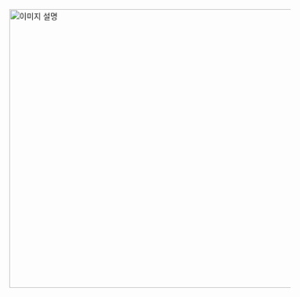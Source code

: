 
<img src=https://user-images.githubusercontent.com/124491136/234168126-e831e158-8ff0-42e5-a1b5-98dd82da8ed2.png alt="이미지 설명" width="610" height="500">
